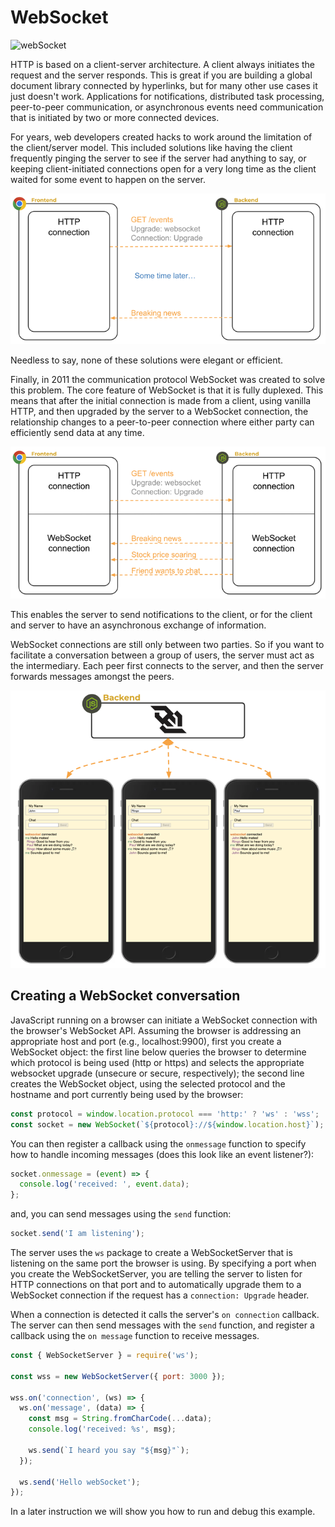 # WebSocket

![webSocket](webServicesWebSocketsLogo.png)

HTTP is based on a client-server architecture. A client always initiates the request and the server responds. This is great if you are building a global document library connected by hyperlinks, but for many other use cases it just doesn't work. Applications for notifications, distributed task processing, peer-to-peer communication, or asynchronous events need communication that is initiated by two or more connected devices.

For years, web developers created hacks to work around the limitation of the client/server model. This included solutions like having the client frequently pinging the server to see if the server had anything to say, or keeping client-initiated connections open for a very long time as the client waited for some event to happen on the server.

![alt text](webSocketLongPoll.png)

Needless to say, none of these solutions were elegant or efficient.

Finally, in 2011 the communication protocol WebSocket was created to solve this problem. The core feature of WebSocket is that it is fully duplexed. This means that after the initial connection is made from a client, using vanilla HTTP, and then upgraded by the server to a WebSocket connection, the relationship changes to a peer-to-peer connection where either party can efficiently send data at any time.

![WebSocket Upgrade](webSocketUpgrade.png)

This enables the server to send notifications to the client, or for the client and server to have an asynchronous exchange of information.

WebSocket connections are still only between two parties. So if you want to facilitate a conversation between a group of users, the server must act as the intermediary. Each peer first connects to the server, and then the server forwards messages amongst the peers.

![WebSocket Peers](WebSocketPeers.png)

## Creating a WebSocket conversation

JavaScript running on a browser can initiate a WebSocket connection with the browser's WebSocket API. Assuming the browser is addressing an appropriate host and port (e.g., localhost:9900), first you create a WebSocket object: the first line below queries the browser to determine which protocol is being used (http or https) and selects the appropriate websocket upgrade (unsecure or secure, respectively); the second line creates the WebSocket object, using the selected protocol and the hostname and port currently being used by the browser:

```js
const protocol = window.location.protocol === 'http:' ? 'ws' : 'wss';
const socket = new WebSocket(`${protocol}://${window.location.host}`);
```

You can then register a callback using the `onmessage` function to specify how to handle incoming messages (does this look like an event listener?):

```js
socket.onmessage = (event) => {
  console.log('received: ', event.data);
};
```

and, you can send messages using the `send` function:

```js
socket.send('I am listening');
```

The server uses the `ws` package to create a WebSocketServer that is listening on the same port the browser is using. By specifying a port when you create the WebSocketServer, you are telling the server to listen for HTTP connections on that port and to automatically upgrade them to a WebSocket connection if the request has a `connection: Upgrade` header.

When a connection is detected it calls the server's `on connection` callback. The server can then send messages with the `send` function, and register a callback using the `on message` function to receive messages.

```js
const { WebSocketServer } = require('ws');

const wss = new WebSocketServer({ port: 3000 });

wss.on('connection', (ws) => {
  ws.on('message', (data) => {
    const msg = String.fromCharCode(...data);
    console.log('received: %s', msg);

    ws.send(`I heard you say "${msg}"`);
  });

  ws.send('Hello webSocket');
});
```

In a later instruction we will show you how to run and debug this example.
